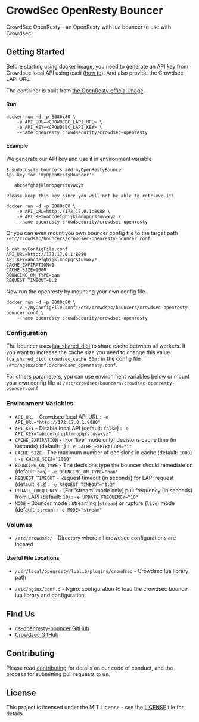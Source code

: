 # CrowdSec OpenResty Bouncer

CrowdSec OpenResty - an OpenResty with lua bouncer to use with Crowdsec.

## Getting Started

Before starting using docker image, you need to generate an API key from Crowdsec local API using cscli ([how to](https://docs.crowdsec.net/docs/user_guides/bouncers_configuration/)). And also provide the Crowdsec LAPI URL.

The container is built from [the OpenResty official image](https://hub.docker.com/r/openresty/openresty).

#### Run

```shell
docker run -d -p 8080:80 \
    -e API_URL=<CROWDSEC_LAPI_URL> \
    -e API_KEY=<CROWDSEC_LAPI_KEY> \
    --name openresty crowdsecurity/crowdsec-openresty
```

#### Example

We generate our API key and use it in environment variable
```shell
$ sudo cscli bouncers add myOpenRestyBouncer
Api key for 'myOpenRestyBouncer':

   abcdefghijklmnopqrstuvwxyz

Please keep this key since you will not be able to retrieve it!
```

```shell
docker run -d -p 8080:80 \
    -e API_URL=http://172.17.0.1:8080 \
    -e API_KEY=abcdefghijklmnopqrstuvwxyz \
    --name openresty crowdsecurity/crowdsec-openresty
```

Or you can even mount you own bouncer config file to the target path `/etc/crowdsec/bouncers/crowdsec-openresty-bouncer.conf`

```shell
$ cat myConfigFile.conf
API_URL=http://172.17.0.1:8080
API_KEY=abcdefghijklmnopqrstuvwxyz
CACHE_EXPIRATION=1
CACHE_SIZE=1000
BOUNCING_ON_TYPE=ban
REQUEST_TIMEOUT=0.2
```

Now run the openresty by mounting your own config file.

```shell
docker run -d -p 8080:80 \
    -v ~/myConfigFile.conf:/etc/crowdsec/bouncers/crowdsec-openresty-bouncer.conf \
    --name openresty crowdsecurity/crowdsec-openresty
```

### Configuration

The bouncer uses [lua_shared_dict](https://github.com/openresty/lua-nginx-module#lua_shared_dict) to share cache between all workers.
If you want to increase the cache size you need to change this value `lua_shared_dict crowdsec_cache 50m;` in the config file `/etc/nginx/conf.d/crowdsec_openresty.conf`.

For others parameters, you can use environment variables below or mount your own config file at `/etc/crowdsec/bouncers/crowdsec-openresty-bouncer.conf`

### Environment Variables

* `API_URL`          - Crowdsec local API URL : `-e API_URL="http://172.17.0.1:8080"`
* `API_KEY`          - Disable local API (default: `false`) : `-e API_KEY="abcdefghijklmnopqrstuvwxyz"`
* `CACHE_EXPIRATION` - [For 'live' mode only] decisions cache time (in seconds) (default: `1`) : `-e CACHE_EXPIRATION="1"`
* `CACHE_SIZE`       - The maximum number of decisions in cache (default: `1000`) : `-e CACHE_SIZE="1000"`
* `BOUNCING_ON_TYPE` - The decisions type the bouncer should remediate on (default: `ban`) : `-e BOUNCING_ON_TYPE="ban"`
* `REQUEST_TIMEOUT`  - Request timeout (in seconds) for LAPI request (default: `0.2`) : `-e REQUEST_TIMEOUT="0.2"`
* `UPDATE_FREQUENCY` - [For 'stream' mode only] pull frequency (in seconds) from LAPI (default: `10`) : `-e UPDATE_FREQUENCY="10"`
* `MODE`             - Bouncer mode : streaming (`stream`) or rupture (`live`) mode (default: `stream`) : `-e MODE="stream"`

### Volumes

* `/etc/crowdsec/` - Directory where all crowdsec configurations are located

#### Useful File Locations

* `/usr/local/openresty/lualib/plugins/crowdsec` - Crowdsec lua library path
  
* `/etc/nginx/conf.d` - Nginx configuration to load the crowdsec bouncer lua library and configuration.

## Find Us

* [cs-openresty-bouncer GitHub](https://github.com/crowdsecurity/cs-openresty-bouncer)
* [Crowdsec GitHub](https://github.com/crowdsecurity/crowdsec)

## Contributing

Please read [contributing](https://docs.crowdsec.net/Crowdsec/v1/contributing/) for details on our code of conduct, and the process for submitting pull requests to us.

## License

This project is licensed under the MIT License - see the [LICENSE](https://github.com/crowdsecurity/cs-openresty-bouncer/blob/main/LICENSE) file for details.